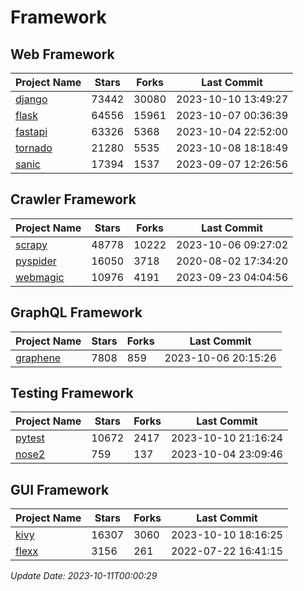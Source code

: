 # Framework

## Web Framework
| Project Name | Stars | Forks | Last Commit |
| ------------ | ----- | ----- | ----------- |
| [django](https://github.com/django/django) | 73442 | 30080 | 2023-10-10 13:49:27 |
| [flask](https://github.com/pallets/flask) | 64556 | 15961 | 2023-10-07 00:36:39 |
| [fastapi](https://github.com/tiangolo/fastapi) | 63326 | 5368 | 2023-10-04 22:52:00 |
| [tornado](https://github.com/tornadoweb/tornado) | 21280 | 5535 | 2023-10-08 18:18:49 |
| [sanic](https://github.com/sanic-org/sanic) | 17394 | 1537 | 2023-09-07 12:26:56 |

## Crawler Framework
| Project Name | Stars | Forks | Last Commit |
| ------------ | ----- | ----- | ----------- |
| [scrapy](https://github.com/scrapy/scrapy) | 48778 | 10222 | 2023-10-06 09:27:02 |
| [pyspider](https://github.com/binux/pyspider) | 16050 | 3718 | 2020-08-02 17:34:20 |
| [webmagic](https://github.com/code4craft/webmagic) | 10976 | 4191 | 2023-09-23 04:04:56 |

## GraphQL Framework
| Project Name | Stars | Forks | Last Commit |
| ------------ | ----- | ----- | ----------- |
| [graphene](https://github.com/graphql-python/graphene) | 7808 | 859 | 2023-10-06 20:15:26 |

## Testing Framework
| Project Name | Stars | Forks | Last Commit |
| ------------ | ----- | ----- | ----------- |
| [pytest](https://github.com/pytest-dev/pytest) | 10672 | 2417 | 2023-10-10 21:16:24 |
| [nose2](https://github.com/nose-devs/nose2) | 759 | 137 | 2023-10-04 23:09:46 |

## GUI Framework
| Project Name | Stars | Forks | Last Commit |
| ------------ | ----- | ----- | ----------- |
| [kivy](https://github.com/kivy/kivy) | 16307 | 3060 | 2023-10-10 18:16:25 |
| [flexx](https://github.com/flexxui/flexx) | 3156 | 261 | 2022-07-22 16:41:15 |

*Update Date: 2023-10-11T00:00:29*